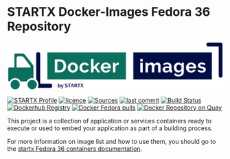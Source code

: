 # STARTX Docker-Images Fedora 36 Repository

[![docker-images](https://raw.githubusercontent.com/startxfr/docker-images/master/.gitlab/img/logo.svg?sanitize=true)](https://gitlab.com/startx1/containers)

[![STARTX Profile](https://img.shields.io/badge/provider-startx-green.svg)](https://github.com/startxfr)
[![licence](https://img.shields.io/github/license/startxfr/docker-images.svg)](https://gitlab.com/startx1/containers)
[![Sources](https://img.shields.io/badge/startxfr-docker--images-blue.svg)](https://gitlab.com/startx1/containers/tree/master/OS/)
[![last commit](https://img.shields.io/github/last-commit/startxfr/docker-images.svg)](https://gitlab.com/startx1/containers)
[![Build Status](https://travis-ci.org/startxfr/docker-images.svg?branch=fc36)](https://travis-ci.org/startxfr/docker-images)
[![Dockerhub Registry](https://img.shields.io/docker/build/startx/fedora.svg)](https://hub.docker.com/r/startx/fedora)
[![Docker Fedora pulls](https://img.shields.io/docker/pulls/startx/fedora)](https://hub.docker.com/r/startx/fedora)
[![Docker Repository on Quay](https://quay.io/repository/startx/fedora/status "Docker Repository on Quay")](https://quay.io/repository/startx/fedora)

This project is a collection of application or services containers ready to execute
or used to embed your application as part of a building process.

For more information on image list and how to use them, you should go to
the [startx Fedora 36 containers documentation](https://docker-images.readthedocs.io/en/fc36).
